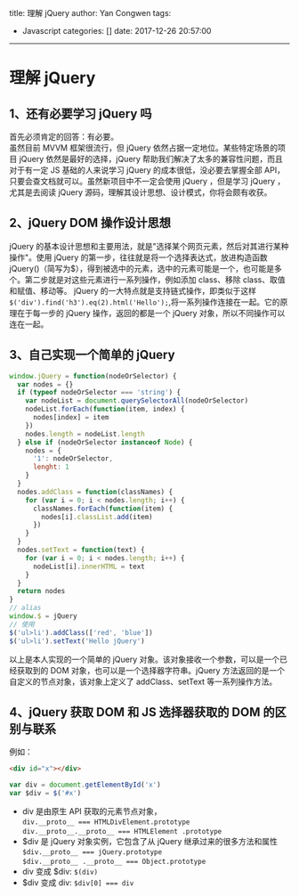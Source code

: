 title: 理解 jQuery
author: Yan Congwen
tags:
  - Javascript
categories: []
date: 2017-12-26 20:57:00
---
# 理解 jQuery

## 1、还有必要学习 jQuery 吗

首先必须肯定的回答：有必要。  
虽然目前 MVVM 框架很流行，但 jQuery 依然占据一定地位。某些特定场景的项目 jQuery 依然是最好的选择，jQuery 帮助我们解决了太多的兼容性问题，而且对于有一定 JS 基础的人来说学习 jQuery 的成本很低，没必要去掌握全部 API，只要会查文档就可以。虽然新项目中不一定会使用 jQuery ，但是学习 jQuery ，尤其是去阅读 jQuery 源码，理解其设计思想、设计模式，你将会颇有收获。

## 2、jQuery DOM 操作设计思想

jQuery 的基本设计思想和主要用法，就是"选择某个网页元素，然后对其进行某种操作"。使用 jQuery 的第一步，往往就是将一个选择表达式，放进构造函数 jQuery()（简写为\$），得到被选中的元素，选中的元素可能是一个，也可能是多个。第二步就是对这些元素进行一系列操作，例如添加 class、移除 class、取值和赋值、移动等。 jQuery 的一大特点就是支持链式操作，即类似于这样`$('div').find('h3').eq(2).html('Hello');`,将一系列操作连接在一起。它的原理在于每一步的 jQuery 操作，返回的都是一个 jQuery 对象，所以不同操作可以连在一起。

## 3、自己实现一个简单的 jQuery

```js
window.jQuery = function(nodeOrSelector) {
  var nodes = {}
  if (typeof nodeOrSelector === 'string') {
    var nodeList = document.querySelectorAll(nodeOrSelector)
    nodeList.forEach(function(item, index) {
      nodes[index] = item
    })
    nodes.length = nodeList.length
  } else if (nodeOrSelector instanceof Node) {
    nodes = {
      '1': nodeOrSelector,
      lenght: 1
    }
  }
  nodes.addClass = function(classNames) {
    for (var i = 0; i < nodes.length; i++) {
      classNames.forEach(function(item) {
        nodes[i].classList.add(item)
      })
    }
  }
  nodes.setText = function(text) {
    for (var i = 0; i < nodes.length; i++) {
      nodeList[i].innerHTML = text
    }
  }
  return nodes
}
// alias
window.$ = jQuery
// 使用
$('ul>li').addClass(['red', 'blue'])
$('ul>li').setText('Hello jQuery')
```

以上是本人实现的一个简单的 jQuery 对象。该对象接收一个参数，可以是一个已经获取到的 DOM 对象，也可以是一个选择器字符串。jQuery 方法返回的是一个自定义的节点对象，该对象上定义了 addClass、setText 等一系列操作方法。

## 4、jQuery 获取 DOM 和 JS 选择器获取的 DOM 的区别与联系

例如：

```html
<div id="x"></div>
```

```js
var div = document.getElementById('x')
var $div = $('#x')
```

- div 是由原生 API 获取的元素节点对象，  
   `div.__proto__ === HTMLDivElement.prototype`   
   `div.__proto__.__proto__ === HTMLElement .prototype`
- \$div 是 jQuery 对象实例，它包含了从 jQuery 继承过来的很多方法和属性
  `$div.__proto__ === jQuery.prototype`  
   `$div.__proto__ .__proto__ === Object.prototype`
- div 变成 \$div:
  `$(div)`
- \$div 变成 div:
  `$div[0] === div`
